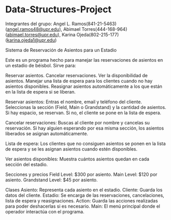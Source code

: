 # Data-Structures-Project

Integrantes del grupo: Angel L. Ramos(841-21-5463)(angel.ramos48@upr.edu), Abimael Torres(444-168-964)(abimael.torres@upr.edu), Karina Ojeda(802-215-177)(karina.ojeda1@upr.edu)

Sistema de Reservación de Asientos para un Estadio

Este es un programa hecho para manejar las reservaciones de asientos en un estadio de béisbol. Sirve para:

Reservar asientos.
Cancelar reservaciones.
Ver la disponibilidad de asientos.
Manejar una lista de espera para los clientes cuando no hay asientos disponibles.
Reasignar asientos automáticamente a los que están en la lista de espera si se liberan.

Reservar asientos:
Entras el nombre, email y teléfono del cliente.
Seleccionas la sección (Field, Main o Grandstand) y la cantidad de asientos.
Si hay espacio, se reservan. Si no, el cliente se pone en la lista de espera.

Cancelar reservaciones:
Buscas al cliente por nombre y cancelas su reservación.
Si hay alguien esperando por esa misma sección, los asientos liberados se asignan automáticamente.

Lista de espera:
Los clientes que no consiguen asientos se ponen en la lista de espera y se les asignan asientos cuando estén disponibles.

Ver asientos disponibles:
Muestra cuántos asientos quedan en cada sección del estadio.

Secciones y precios
Field Level: $300 por asiento.
Main Level: $120 por asiento.
Grandstand Level: $45 por asiento.

Clases
Asiento: Representa cada asiento en el estadio.
Cliente: Guarda los datos del cliente.
Estadio: Se encarga de las reservaciones, cancelaciones, lista de espera y reasignaciones.
Action: Guarda las acciones realizadas para poder deshacerlas si es necesario.
Main: El menú principal donde el operador interactúa con el programa.